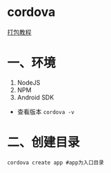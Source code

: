 # cordova
[打包教程](https://www.w3cschool.cn/cordova/cordova_environment_setup.html)

# 一、环境

1. NodeJS
2. NPM
3. Android SDK

- 查看版本 `cordova -v`

# 二、创建目录
`cordova create app #app为入口目录` 
